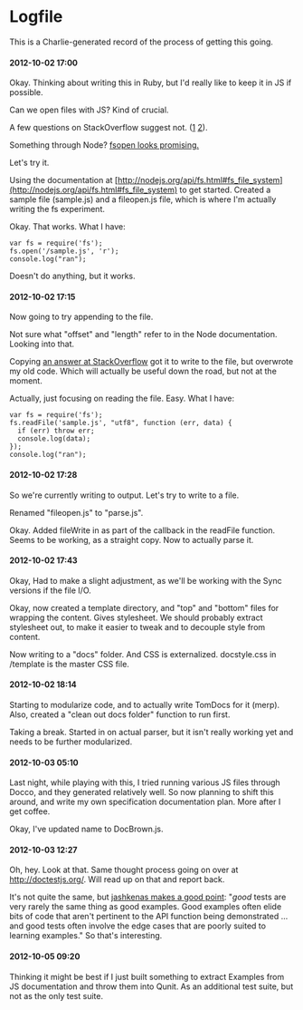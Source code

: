 # Logfile

This is a Charlie-generated record of the process of getting this going.

#### 2012-10-02 17:00

Okay. Thinking about writing this in Ruby, but I'd really like to keep it in JS if possible.

Can we open files with JS? Kind of crucial.

A few questions on StackOverflow suggest not. ([1](http://stackoverflow.com/questions/3582671/how-to-open-local-disk-file-with-javascript) [2](http://stackoverflow.com/questions/9181426/javascript-open-a-file)).

Something through Node? [fsopen looks promising.](http://nodejs.org/api/fs.html#fs_fs_open_path_flags_mode_callback)

Let's try it.

Using the documentation at [http://nodejs.org/api/fs.html#fs_file_system](http://nodejs.org/api/fs.html#fs_file_system) to get started. Created a sample file (sample.js) and a fileopen.js file, which is where I'm actually writing the fs experiment.

Okay. That works. What I have:

    var fs = require('fs');
    fs.open('/sample.js', 'r');
    console.log("ran");

Doesn't do anything, but it works.

#### 2012-10-02 17:15

Now going to try appending to the file.

Not sure what "offset" and "length" refer to in the Node documentation. Looking into that.

Copying [an answer at StackOverflow](http://stackoverflow.com/questions/2496710/nodejs-write-to-file) got it to write to the file, but overwrote my old code. Which will actually be useful down the road, but not at the moment.

Actually, just focusing on reading the file. Easy. What I have:

    var fs = require('fs');
    fs.readFile('sample.js', "utf8", function (err, data) {
      if (err) throw err;
      console.log(data);
    });
    console.log("ran");

#### 2012-10-02 17:28

So we're currently writing to output. Let's try to write to a file.

Renamed "fileopen.js" to "parse.js".

Okay. Added fileWrite in as part of the callback in the readFile function. Seems to be working, as a straight copy. Now to actually parse it.

#### 2012-10-02 17:43

Okay, Had to make a slight adjustment, as we'll be working with the Sync versions if the file I/O.

Okay, now created a template directory, and "top" and "bottom" files for wrapping the content. Gives stylesheet. We should probably extract stylesheet out, to make it easier to tweak and to decouple style from content.

Now writing to a "docs" folder. And CSS is externalized. docstyle.css in /template is the master CSS file.

#### 2012-10-02 18:14

Starting to modularize code, and to actually write TomDocs for it (merp). Also, created a "clean out docs folder" function to run first.

Taking a break. Started in on actual parser, but it isn't really working yet and needs to be further modularized.

#### 2012-10-03 05:10

Last night, while playing with this, I tried running various JS files through Docco, and they generated relatively well. So now planning to shift this around, and write my own specification documentation plan. More after I get coffee.

Okay, I've updated name to DocBrown.js.

#### 2012-10-03 12:27

Oh, hey. Look at that. Same thought process going on over at http://doctestjs.org/. Will read up on that and report back.

It's not quite the same, but [jashkenas makes a good point](https://news.ycombinator.com/item?id=4608119): "*good* tests are very rarely the same thing as good examples. Good examples often elide bits of code that aren't pertinent to the API function being demonstrated ... and good tests often involve the edge cases that are poorly suited to learning examples." So that's interesting.

#### 2012-10-05 09:20

Thinking it might be best if I just built something to extract Examples from JS documentation and throw them into Qunit. As an additional test suite, but not as the only test suite.

